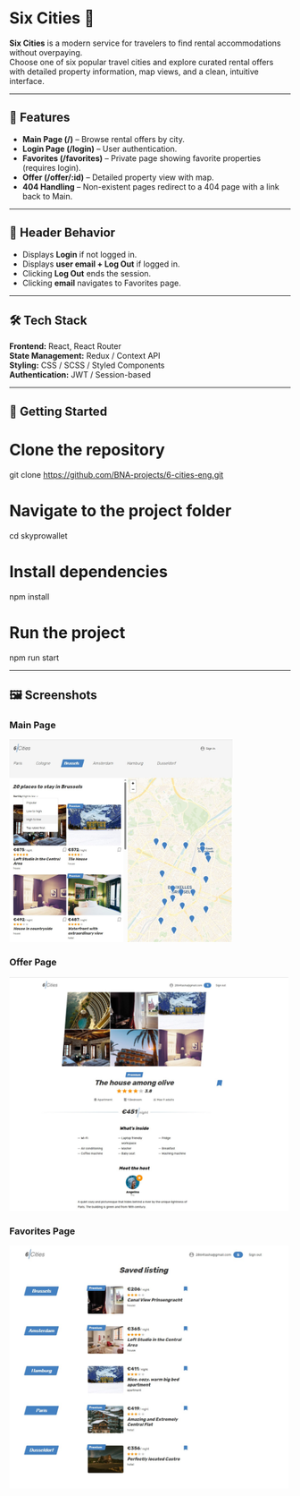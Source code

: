 # Six Cities 🌆

**Six Cities** is a modern service for travelers to find rental accommodations without overpaying.  
Choose one of six popular travel cities and explore curated rental offers with detailed property information, map views, and a clean, intuitive interface.

---

## 🌟 Features

- **Main Page (/)** – Browse rental offers by city.  
- **Login Page (/login)** – User authentication.  
- **Favorites (/favorites)** – Private page showing favorite properties (requires login).  
- **Offer (/offer/:id)** – Detailed property view with map.  
- **404 Handling** – Non-existent pages redirect to a 404 page with a link back to Main.  

---

## 🧭 Header Behavior

- Displays **Login** if not logged in.  
- Displays **user email + Log Out** if logged in.  
- Clicking **Log Out** ends the session.  
- Clicking **email** navigates to Favorites page.  

---

## 🛠️ Tech Stack

**Frontend:** React, React Router  
**State Management:** Redux / Context API  
**Styling:** CSS / SCSS / Styled Components  
**Authentication:** JWT / Session-based  

---

## 🚀 Getting Started

# Clone the repository
git clone https://github.com/BNA-projects/6-cities-eng.git

# Navigate to the project folder
cd skyprowallet

# Install dependencies
npm install

# Run the project
npm run start

---

## 🖼️ Screenshots

### **Main Page**  
<img src="./assets/main.jpg" alt="Main Page" width="400"/>

### **Offer Page**  
<img src="./assets/offer.jpg" alt="Offer Page" width="500"/>

### **Favorites Page**  
<img src="./assets/favorites.jpg" alt="Favorites Page" width="500"/>
